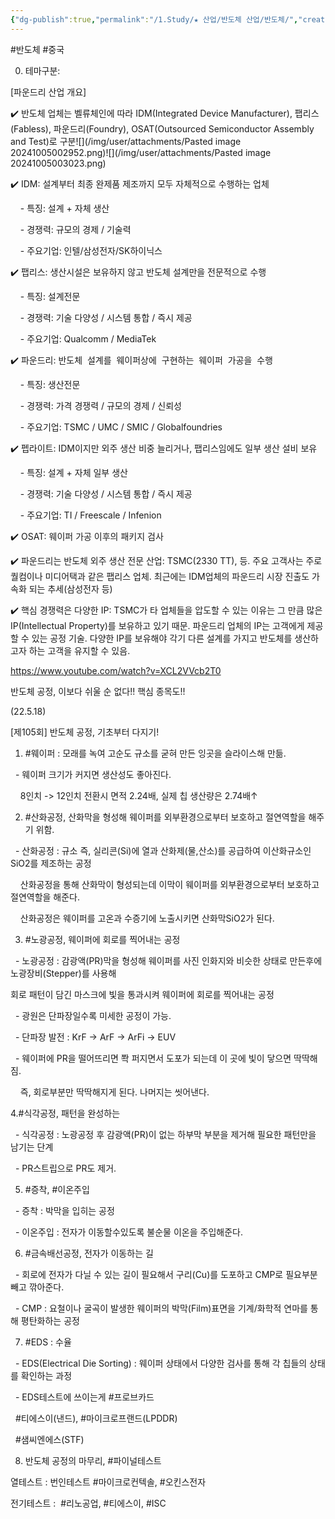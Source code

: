 ```yaml
---
{"dg-publish":true,"permalink":"/1.Study/★ 산업/반도체 산업/반도체/","created":"2024-11-20T21:02:28.097+09:00","updated":"2025-06-03T20:07:20.068+09:00"}
---
```


#반도체 #중국 

0. 테마구분: 

[파운드리 산업 개요]

✔️ 반도체 업체는 벨류체인에 따라 IDM(Integrated Device Manufacturer), 팹리스(Fabless), 파운드리(Foundry), OSAT(Outsourced Semiconductor Assembly and Test)로 구분![](/img/user/attachments/Pasted image 20241005002952.png)![](/img/user/attachments/Pasted image 20241005003023.png)

  

✔️ IDM: 설계부터 최종 완제품 제조까지 모두 자체적으로 수행하는 업체

    - 특징: 설계 + 자체 생산

    - 경쟁력: 규모의 경제 / 기술력

    - 주요기업: 인텔/삼성전자/SK하이닉스 

  

✔️ 팹리스: 생산시설은 보유하지 않고 반도체 설계만을 전문적으로 수행

    - 특징: 설계전문

    - 경쟁력: 기술 다양성 / 시스템 통합 / 즉시 제공

    - 주요기업: Qualcomm / MediaTek

  

✔️ 파운드리: 반도체  설계를  웨이퍼상에  구현하는  웨이퍼  가공을  수행

    - 특징: 생산전문

    - 경쟁력: 가격 경쟁력 / 규모의 경제 / 신뢰성

    - 주요기업: TSMC / UMC / SMIC / Globalfoundries

  

✔️ 펩라이트: IDM이지만 외주 생산 비중 늘리거나, 팹리스임에도 일부 생산 설비 보유

    - 특징: 설계 + 자체 일부 생산

    - 경쟁력: 기술 다양성 / 시스템 통합 / 즉시 제공

    - 주요기업: TI / Freescale / Infenion

  

✔️ OSAT: 웨이퍼 가공 이후의 패키지 검사

  

✔️ 파운드리는 반도체 외주 생산 전문 산업: TSMC(2330 TT), 등. 주요 고객사는 주로 퀄컴이나 미디어택과 같은 팹리스 업체. 최근에는 IDM업체의 파운드리 시장 진출도 가속화 되는 추세(삼성전자 등)

  

✔️ 핵심 경쟁력은 다양한 IP: TSMC가 타 업체들을 압도할 수 있는 이유는 그 만큼 많은 IP(Intellectual Property)를 보유하고 있기 때문. 파운드리 업체의 IP는 고객에게 제공할 수 있는 공정 기술. 다양한 IP를 보유해야 각기 다른 설계를 가지고 반도체를 생산하고자 하는 고객을 유지할 수 있음.

  

  

https://www.youtube.com/watch?v=XCL2VVcb2T0

반도체 공정, 이보다 쉬울 순 없다!! 핵심 종목도!!

(22.5.18)

  

[제105회] 반도체 공정, 기초부터 다지기!

1. #웨이퍼 : 모래를 녹여 고순도 규소를 굳혀 만든 잉곳을 슬라이스해 만듦.

  - 웨이퍼 크기가 커지면 생산성도 좋아진다.

    8인치 -> 12인치 전환시 면적 2.24배, 실제 칩 생산량은 2.74배↑

  

2. #산화공정, 산화막을 형성해 웨이퍼를 외부환경으로부터 보호하고 절연역할을 해주기 위함.

  - 산화공정 : 규소 즉, 실리콘(Si)에 열과 산화제(물,산소)를 공급하여 이산화규소인 SiO2를 제조하는 공정

    산화공정을 통해 산화막이 형성되는데 이막이 웨이퍼를 외부환경으로부터 보호하고 절연역할을 해준다.

    산화공정은 웨이퍼를 고온과 수증기에 노출시키면 산화막SiO2가 된다.

  

3. #노광공정, 웨이퍼에 회로를 찍어내는 공정

  - 노광공정 : 감광액(PR)막을 형성해 웨이퍼를 사진 인화지와 비슷한 상태로 만든후에 노광장비(Stepper)를 사용해

회로 패턴이 담긴 마스크에 빛을 통과시켜 웨이퍼에 회로를 찍어내는 공정

  - 광원은 단파장일수록 미세한 공정이 가능.

  - 단파장 발전 : KrF → ArF → ArFi → EUV

  - 웨이퍼에 PR을 떨어뜨리면 쫙 퍼지면서 도포가 되는데 이 곳에 빛이 닿으면 딱딱해짐.

    즉, 회로부분만 딱딱해지게 된다. 나머지는 씻어낸다.

  

4.#식각공정, 패턴을 완성하는

  - 식각공정 : 노광공정 후 감광액(PR)이 없는 하부막 부분을 제거해 필요한 패턴만을 남기는 단계

  - PR스트립으로 PR도 제거.

  

5. #증착, #이온주입

  - 증착 : 박막을 입히는 공정

  - 이온주입 : 전자가 이동할수있도록 불순물 이온을 주입해준다.

  

6. #금속배선공정, 전자가 이동하는 길

  - 회로에 전자가 다닐 수 있는 길이 필요해서 구리(Cu)를 도포하고 CMP로 필요부분 빼고 깎아준다.

  - CMP : 요철이나 굴곡이 발생한 웨이퍼의 박막(Film)표면을 기계/화학적 연마를 통해 평탄화하는 공정

  

7. #EDS : 수율

  - EDS(Electrical Die Sorting) : 웨이퍼 상태에서 다양한 검사를 통해 각 칩들의 상태를 확인하는 과정

  - EDS테스트에 쓰이는게 #프로브카드

  #티에스이(낸드), #마이크로프랜드(LPDDR)

  #샘씨엔에스(STF)

  

8. 반도체 공정의 마무리, #파이널테스트

열테스트 : 번인테스트 #마이크로컨텍솔, #오킨스전자

전기테스트 :  #리노공업, #티에스이, #ISC